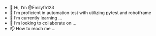- 👋 Hi, I’m @Emilyfh123
- 👀 I’m proficient in automation test with utilizing pytest and robotframe 
- 🌱 I’m currently learning ...
- 💞️ I’m looking to collaborate on ...
- 📫 How to reach me ...

<!---
Emilyfh123/Emilyfh123 is a ✨ special ✨ repository because its `README.md` (this file) appears on your GitHub profile.
You can click the Preview link to take a look at your changes.
--->
